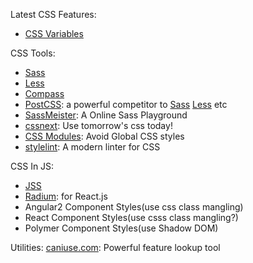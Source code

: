 Latest CSS Features:
- [CSS Variables][]

CSS Tools:
- [Sass][]
- [Less][]
- [Compass][]
- [PostCSS][]: a powerful competitor to [Sass][] [Less][] etc
- [SassMeister][]: A Online Sass Playground
- [cssnext][]: Use tomorrow's css today!
- [CSS Modules][]: Avoid Global CSS styles
- [stylelint][]: A modern linter for CSS

CSS In JS:
- [JSS][]
- [Radium][]: for React.js
- Angular2 Component Styles(use css class mangling)
- React Component Styles(use csss class mangling?)
- Polymer Component Styles(use Shadow DOM)

Utilities:
[caniuse.com][]: Powerful feature lookup tool

[PostCSS]: http://postcss.org/ "A tool for transforming CSS with JavaScript"
[CSS Variables]: https://drafts.csswg.org/css-variables/
[caniuse.com]: https://caniuse.com
[SassMeister]: http://www.sassmeister.com/
[cssnext]: http://cssnext.io/
[CSS Modules]: https://github.com/css-modules/css-modules
[stylelint]: https://stylelint.io/
[JSS]: http://cssinjs.org/
[Radium]: http://formidable.com/open-source/radium/
[Sass]: http://sass-lang.com/
[Less]: http://lesscss.org/
[Compass]: http://compass-style.org/
